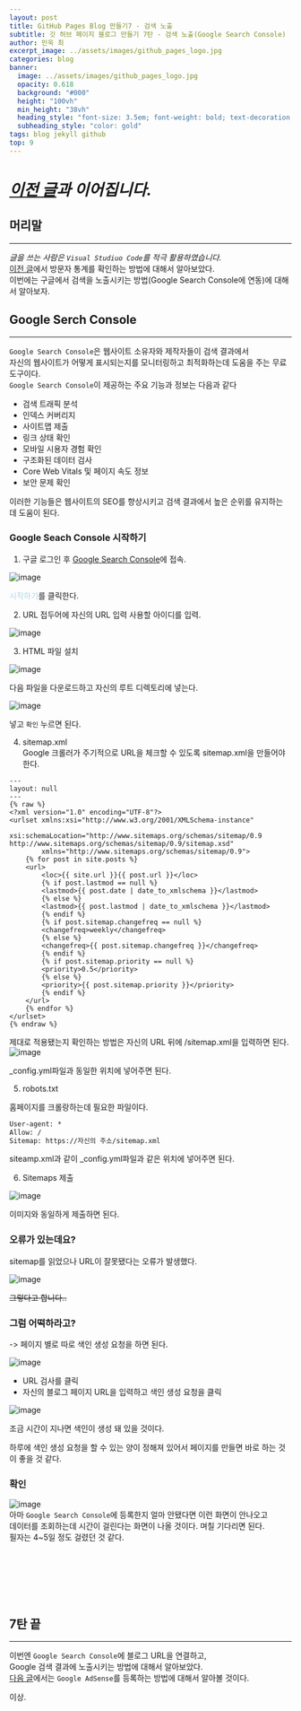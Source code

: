 ```yaml
---
layout: post
title: GitHub Pages Blog 만들기7 - 검색 노출
subtitle: 깃 허브 페이지 블로그 만들기 7탄 - 검색 노출(Google Search Console)
author: 민욱 최 
excerpt_image: ../assets/images/github_pages_logo.jpg
categories: blog
banner:
  image: ../assets/images/github_pages_logo.jpg
  opacity: 0.618
  background: "#000"
  height: "100vh"
  min_height: "38vh"
  heading_style: "font-size: 3.5em; font-weight: bold; text-decoration: underline"
  subheading_style: "color: gold"
tags: blog jekyll github
top: 9
---
```

      
 

# *[이전 글](https://choimu4.github.io/blog/2024/01/12/%EA%B9%83-%ED%97%88%EB%B8%8C-%EB%B8%94%EB%A1%9C%EA%B7%B8-%EB%A7%8C%EB%93%A4%EA%B8%B06.html)과 이어집니다.*
 
 
  



## 머리말  
---  
*글을 쓰는 사람은 `Visual Studiuo Code`를 적극 활용하였습니다.*  
[이전 글](https://choimu4.github.io/blog/2024/01/12/%EA%B9%83-%ED%97%88%EB%B8%8C-%EB%B8%94%EB%A1%9C%EA%B7%B8-%EB%A7%8C%EB%93%A4%EA%B8%B06.html)에서 방문자 통계를 확인하는 방법에 대해서 알아보았다.  
이번에는 구글에서 검색을 노출시키는 방법(Google Search Console에 연동)에 대해서 알아보자.
## Google Serch Console
---  
`Google Search Console`은 웹사이트 소유자와 제작자들이 검색 결과에서  
자신의 웹사이트가 어떻게 표시되는지를 모니터링하고 최적화하는데  도움을 주는 무료 도구이다.  
`Google Search Console`이 제공하는 주요 기능과 정보는 다음과 같다
  * 검색 트래픽 분석
  * 인덱스 커버리지
  * 사이트맵 제출
  * 링크 상태 확인
  * 모바일 시용자 경험 확인
  * 구조화된 데이터 검사
  * Core Web Vitals 및 페이지 속도 정보
  * 보안 문제 확인

이러한 기능들은 웹사이트의 SEO를 향상시키고 검색 결과에서 높은 순위를 유지하는 데 도움이 된다. 


### Google Seach Console 시작하기
1) 구글 로그인 후 [Google Search Console](https://search.google.com/search-console/about)에 접속.

![image](https://github.com/choimu4/choimu4.github.io/assets/155925706/523c483b-26a9-49a5-af08-116d1973eb03)
  
<span style="color:lightblue">시작하기</span>를 클릭한다.  

2) URL 접두어에 자신의 URL 입력 
사용할 아이디를 입력.  

![image](https://github.com/choimu4/choimu4.github.io/assets/155925706/125f9995-aa05-42ca-b308-19cc68699e07)


3) HTML 파일 설치 

![image](https://github.com/choimu4/choimu4.github.io/assets/155925706/2f09c799-b5be-46d6-8b2b-b34650063a66)

다음 파일을 다운로드하고 자신의 루트 디렉토리에 넣는다.  

![image](https://github.com/choimu4/choimu4.github.io/assets/155925706/975594e9-b41e-4616-b904-b9c2f06ada1f)  

넣고 `확인` 누르면 된다.


4) sitemap.xml  
Google 크롤러가 주기적으로 URL을 체크할 수 있도록 sitemap.xml을 만들어야한다.
```
---
layout: null
---
{% raw %}
<?xml version="1.0" encoding="UTF-8"?>
<urlset xmlns:xsi="http://www.w3.org/2001/XMLSchema-instance"
        xsi:schemaLocation="http://www.sitemaps.org/schemas/sitemap/0.9 http://www.sitemaps.org/schemas/sitemap/0.9/sitemap.xsd"
        xmlns="http://www.sitemaps.org/schemas/sitemap/0.9">
    {% for post in site.posts %}
    <url>
        <loc>{{ site.url }}{{ post.url }}</loc>
        {% if post.lastmod == null %}
        <lastmod>{{ post.date | date_to_xmlschema }}</lastmod>
        {% else %}
        <lastmod>{{ post.lastmod | date_to_xmlschema }}</lastmod>
        {% endif %}
        {% if post.sitemap.changefreq == null %}
        <changefreq>weekly</changefreq>
        {% else %}
        <changefreq>{{ post.sitemap.changefreq }}</changefreq>
        {% endif %}
        {% if post.sitemap.priority == null %}
        <priority>0.5</priority>
        {% else %}
        <priority>{{ post.sitemap.priority }}</priority>
        {% endif %}
    </url>
    {% endfor %}
</urlset>
{% endraw %}
``` 

제대로 적용됐는지 확인하는 방법은 자신의 URL 뒤에 /sitemap.xml을 입력하면 된다.  
![image](https://github.com/choimu4/choimu4.github.io/assets/155925706/410fdd37-4f2b-4019-b73a-9c0c809c3703)

_config.yml파일과 동일한 위치에 넣어주면 된다.

5) robots.txt

홈페이지를 크롤랑하는데 필요한 파일이다.

``` txt
User-agent: *
Allow: /
Sitemap: https://자신의 주소/sitemap.xml
```   

siteamp.xml과 같이 _config.yml파일과 같은 위치에 넣어주면 된다.

6) Sitemaps 제출   

![image](https://github.com/choimu4/choimu4.github.io/assets/155925706/1df045fa-5a73-4f28-addd-2228d6c23cc4)

이미지와 동일하게 제출하면 된다.


### 오류가 있는데요? 

sitemap를 읽었으나 URL이 잘못됐다는 오류가 발생했다.

![image](https://github.com/choimu4/choimu4.github.io/assets/155925706/94154d00-1436-48a3-9f78-e5437e300f4e)  

~~그렇다고 합니다..~~

### 그럼 어떡하라고? 
-> 페이지 별로 따로 색인 생성 요청을 하면 된다.

![image](https://github.com/choimu4/choimu4.github.io/assets/155925706/44080e6f-8663-4fb9-b1ae-26ec2fde2f4a)     

  * URL 검사를 클릭 
  * 자신의 블로그 페이지 URL을 입력하고 색인 생성 요청을 클릭

![image](https://github.com/choimu4/choimu4.github.io/assets/155925706/15ccf704-2c10-41a5-85c7-b50cd47a3f55)

조금 시간이 지나면 색인이 생성 돼 있을 것이다.

하루에 색인 생성 요청을 할 수 있는 양이 정해져 있어서 페이지를 만들면 바로 하는 것이 좋을 것 같다. 
 
### 확인
![image](https://github.com/choimu4/choimu4.github.io/assets/155925706/1508b056-9f46-44dd-8fc8-1ae7a42078a3)   
아마 `Google Search Console`에 등록한지 얼마 안됐다면 이런 화면이 안나오고  
데이터를 조회하는데 시간이 걸린다는 화면이 나올 것이다.
며칠 기다리면 된다.  
필자는 4~5일 정도 걸렸던 것 같다.


<br>
<br>
<br>
<br>
<br>

## 7탄 끝
---
  
이번엔 `Google Search Console`에 블로그 URL을 연결하고,   
Google 검색 결과에 노출시키는 방법에 대해서 알아보았다.  
[다음 글]()에서는 `Google AdSense`를 등록하는 방법에 대해서 알아볼 것이다.

이상.